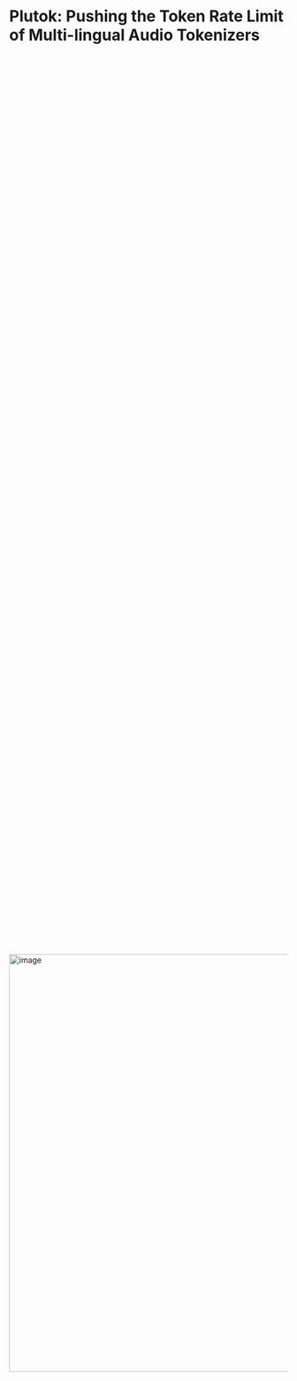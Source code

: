 # Plutok: Pushing the Token Rate Limit of Multi-lingual Audio Tokenizers

<div style="display: flex; justify-content: center; align-items: center; height: 100vh;">
    <img width="754" alt="image" src="https://github.com/user-attachments/assets/46f780aa-8d82-4f23-aae7-fdc40f3750dc" />
</div>

## Introduction
Plutok is an audio tokenizer that compresses multilingual speech into discrete codes at **27 toks/s**, enabling efficient audio-language autoregressive modeling. With a **frame rate 32% lower than previous SOTA** audio tokenizers, it allows for **48% longer audio sequences within the same context window**. This makes Plutok particularly effective for processing extended audio content while maintaining high-quality compression.

**Technical report:** [link](https://twisty-oval-d44.notion.site/Plutok-Pushing-the-Token-Rate-Limit-of-Multi-lingual-Audio-Tokenizers-179c58cbbfe280ec96c1d750609b3da2)

## Pretrained Checkpoints
You can download pretrained checkpoints [here](https://github.com/Zengyi-Qin/plutok/releases/download/v0.1/pretrained.zip).

## Training
Compute semantic embedding of speech audio:
```bash
python scripts/compute_embedding.py --ckpt ckpt/ --audio_dir data --save_dir outputs --nproc 32
```
The `ckpt` is the checkpoint dir of OpenVoice. The `data` contains the training audios. We used around 120000 pieces of multi-lingual speech audios with average length of 10 secs. And then train vector quantized VAE with:
```bash
python scripts/train_vqvae.py --emb_dir outputs/emb/ --save_dir outputs/vqvae
```
Then we train the BPE tokenizer:
```
python scripts/train_bpe.py --text_dir outputs/vqvae/centroid_ids/ --save_dir outputs/tokenizer --vocab_size 12000
```

## Inference
```python
ov_ckpt = "./ckpt"
vqvae_ckpt = "./outputs/vqvae/model.pth"
tokenizer_file = "./outputs/tokenizer/tokenizer.json"
device = "cuda"
audio_path = "input.mp3" 
output_path = "output.mp3"
plutok_tokenizer = Plutok(ov_ckpt, centroids, tokenizer_file, device)
wav, _ = librosa.load(audio_path, sr=22050)

enc = plutok_tokenizer.encode(wav)
hz = len(enc.ids) / (len(wav.squeeze()) / 22050)

print("token hz: {:.2f}".format(hz))
wav_dec = plutok_tokenizer.decode(enc).squeeze()
soundfile.write(output_path, wav_dec, 22050)
```
